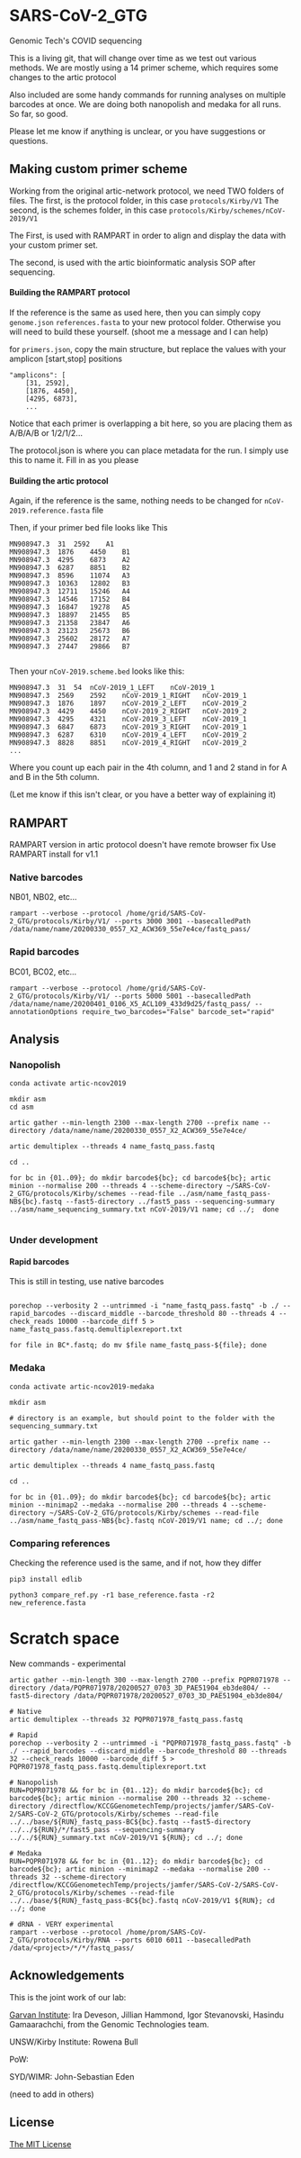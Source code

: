 # SARS-CoV-2_GTG
Genomic Tech's COVID sequencing

This is a living git, that will change over time as we test out various methods.
We are mostly using a 14 primer scheme, which requires some changes to the artic protocol

Also included are some handy commands for running analyses on multiple barcodes at once.
We are doing both nanopolish and medaka for all runs. So far, so good.

Please let me know if anything is unclear, or you have suggestions or questions.


## Making custom primer scheme

Working from the original artic-network protocol, we need TWO folders of files.
The first, is the protocol folder, in this case `protocols/Kirby/V1`
The second, is the schemes folder, in this case `protocols/Kirby/schemes/nCoV-2019/V1`

The First, is used with RAMPART in order to align and display the data with your custom primer set.

The second, is used with the artic bioinformatic analysis SOP after sequencing.

#### Building the RAMPART protocol

If the reference is the same as used here, then you can simply copy
`genome.json`
`references.fasta`
to your new protocol folder. Otherwise you will need to build these yourself.
(shoot me a message and I can help)

for `primers.json`, copy the main structure, but replace the values with your amplicon [start,stop] positions

```
"amplicons": [
    [31, 2592],
    [1876, 4450],
    [4295, 6873],
    ...
```

Notice that each primer is overlapping a bit here, so you are placing them as A/B/A/B or 1/2/1/2...

The protocol.json is where you can place metadata for the run. I simply use this to name it.
Fill in as you please

#### Building the artic protocol

Again, if the reference is the same, nothing needs to be changed for
`nCoV-2019.reference.fasta` file

Then, if your primer bed file looks like This

```
MN908947.3	31	2592	A1
MN908947.3	1876	4450	B1
MN908947.3	4295	6873	A2
MN908947.3	6287	8851	B2
MN908947.3	8596	11074	A3
MN908947.3	10363	12802	B3
MN908947.3	12711	15246	A4
MN908947.3	14546	17152	B4
MN908947.3	16847	19278	A5
MN908947.3	18897	21455	B5
MN908947.3	21358	23847	A6
MN908947.3	23123	25673	B6
MN908947.3	25602	28172	A7
MN908947.3	27447	29866	B7


```

Then your `nCoV-2019.scheme.bed` looks like this:

```
MN908947.3	31	54	nCoV-2019_1_LEFT	nCoV-2019_1
MN908947.3	2569	2592	nCoV-2019_1_RIGHT	nCoV-2019_1
MN908947.3	1876	1897	nCoV-2019_2_LEFT	nCoV-2019_2
MN908947.3	4429	4450	nCoV-2019_2_RIGHT	nCoV-2019_2
MN908947.3	4295	4321	nCoV-2019_3_LEFT	nCoV-2019_1
MN908947.3	6847	6873	nCoV-2019_3_RIGHT	nCoV-2019_1
MN908947.3	6287	6310	nCoV-2019_4_LEFT	nCoV-2019_2
MN908947.3	8828	8851	nCoV-2019_4_RIGHT	nCoV-2019_2
...
```
Where you count up each pair in the 4th column, and 1 and 2 stand in for A and B in the 5th column.

(Let me know if this isn't clear, or you have a better way of explaining it)


## RAMPART

RAMPART version in artic protocol doesn't have remote browser fix
Use RAMPART install for v1.1

### Native barcodes

NB01, NB02, etc...

```
rampart --verbose --protocol /home/grid/SARS-CoV-2_GTG/protocols/Kirby/V1/ --ports 3000 3001 --basecalledPath /data/name/name/20200330_0557_X2_ACW369_55e7e4ce/fastq_pass/
```

### Rapid barcodes

BC01, BC02, etc...

```
rampart --verbose --protocol /home/grid/SARS-CoV-2_GTG/protocols/Kirby/V1/ --ports 5000 5001 --basecalledPath /data/name/name/20200401_0106_X5_ACL109_433d9d25/fastq_pass/ --annotationOptions require_two_barcodes="False" barcode_set="rapid"

```


## Analysis

### Nanopolish

```
conda activate artic-ncov2019

mkdir asm
cd asm

artic gather --min-length 2300 --max-length 2700 --prefix name --directory /data/name/name/20200330_0557_X2_ACW369_55e7e4ce/

artic demultiplex --threads 4 name_fastq_pass.fastq

cd ..

for bc in {01..09}; do mkdir barcode${bc}; cd barcode${bc}; artic minion --normalise 200 --threads 4 --scheme-directory ~/SARS-CoV-2_GTG/protocols/Kirby/schemes --read-file ../asm/name_fastq_pass-NB${bc}.fastq --fast5-directory ../fast5_pass --sequencing-summary ../asm/name_sequencing_summary.txt nCoV-2019/V1 name; cd ../;  done


```

### Under development
#### Rapid barcodes

This is still in testing, use native barcodes

```

porechop --verbosity 2 --untrimmed -i "name_fastq_pass.fastq" -b ./ --rapid_barcodes --discard_middle --barcode_threshold 80 --threads 4 --check_reads 10000 --barcode_diff 5 > name_fastq_pass.fastq.demultiplexreport.txt

for file in BC*.fastq; do mv $file name_fastq_pass-${file}; done

```


### Medaka

```
conda activate artic-ncov2019-medaka

mkdir asm

# directory is an example, but should point to the folder with the sequencing_summary.txt

artic gather --min-length 2300 --max-length 2700 --prefix name --directory /data/name/name/20200330_0557_X2_ACW369_55e7e4ce/

artic demultiplex --threads 4 name_fastq_pass.fastq

cd ..

for bc in {01..09}; do mkdir barcode${bc}; cd barcode${bc}; artic minion --minimap2 --medaka --normalise 200 --threads 4 --scheme-directory ~/SARS-CoV-2_GTG/protocols/Kirby/schemes --read-file ../asm/name_fastq_pass-NB${bc}.fastq nCoV-2019/V1 name; cd ../; done

```



### Comparing references

Checking the reference used is the same, and if not, how they differ

```
pip3 install edlib

python3 compare_ref.py -r1 base_reference.fasta -r2 new_reference.fasta
```

# Scratch space


New commands - experimental

    artic gather --min-length 300 --max-length 2700 --prefix PQPR071978 --directory /data/PQPR071978/20200527_0703_3D_PAE51904_eb3de804/ --fast5-directory /data/PQPR071978/20200527_0703_3D_PAE51904_eb3de804/

    # Native
    artic demultiplex --threads 32 PQPR071978_fastq_pass.fastq

    # Rapid
    porechop --verbosity 2 --untrimmed -i "PQPR071978_fastq_pass.fastq" -b ./ --rapid_barcodes --discard_middle --barcode_threshold 80 --threads 32 --check_reads 10000 --barcode_diff 5 > PQPR071978_fastq_pass.fastq.demultiplexreport.txt

    # Nanopolish
    RUN=PQPR071978 && for bc in {01..12}; do mkdir barcode${bc}; cd barcode${bc}; artic minion --normalise 200 --threads 32 --scheme-directory /directflow/KCCGGenometechTemp/projects/jamfer/SARS-CoV-2/SARS-CoV-2_GTG/protocols/Kirby/schemes --read-file ../../base/${RUN}_fastq_pass-BC${bc}.fastq --fast5-directory ../../${RUN}/*/fast5_pass --sequencing-summary ../../${RUN}_summary.txt nCoV-2019/V1 ${RUN}; cd ../; done

    # Medaka
    RUN=PQPR071978 && for bc in {01..12}; do mkdir barcode${bc}; cd barcode${bc}; artic minion --minimap2 --medaka --normalise 200 --threads 32 --scheme-directory /directflow/KCCGGenometechTemp/projects/jamfer/SARS-CoV-2/SARS-CoV-2_GTG/protocols/Kirby/schemes --read-file ../../base/${RUN}_fastq_pass-BC${bc}.fastq nCoV-2019/V1 ${RUN}; cd ../; done

    # dRNA - VERY experimental
    rampart --verbose --protocol /home/prom/SARS-CoV-2_GTG/protocols/Kirby/RNA --ports 6010 6011 --basecalledPath /data/<project>/*/*/fastq_pass/


## Acknowledgements

This is the joint work of our lab:

[Garvan Institute](https://www.garvan.org.au/): Ira Deveson, Jillian Hammond, Igor Stevanovski, Hasindu Gamaarachchi, from the Genomic Technologies team.

UNSW/Kirby Institute: Rowena Bull

PoW:

SYD/WIMR: John-Sebastian Eden

(need to add in others)

## License

[The MIT License](https://opensource.org/licenses/MIT)
